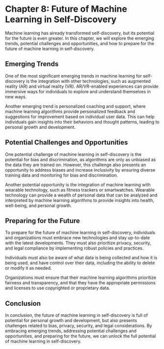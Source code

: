 Chapter 8: Future of Machine Learning in Self-Discovery
=======================================================

Machine learning has already transformed self-discovery, but its potential for the future is even greater. In this chapter, we will explore the emerging trends, potential challenges and opportunities, and how to prepare for the future of machine learning in self-discovery.

Emerging Trends
---------------

One of the most significant emerging trends in machine learning for self-discovery is the integration with other technologies, such as augmented reality (AR) and virtual reality (VR). AR/VR-enabled experiences can provide immersive ways for individuals to explore and understand themselves in new ways.

Another emerging trend is personalized coaching and support, where machine learning algorithms provide personalized feedback and suggestions for improvement based on individual user data. This can help individuals gain insights into their behaviors and thought patterns, leading to personal growth and development.

Potential Challenges and Opportunities
--------------------------------------

One potential challenge of machine learning in self-discovery is the potential for bias and discrimination, as algorithms are only as unbiased as the data they are trained on. However, this challenge also presents an opportunity to address biases and increase inclusivity by ensuring diverse training data and monitoring for bias and discrimination.

Another potential opportunity is the integration of machine learning with wearable technology, such as fitness trackers or smartwatches. Wearable technology can provide a wealth of personal data that can be analyzed and interpreted by machine learning algorithms to provide insights into health, well-being, and personal growth.

Preparing for the Future
------------------------

To prepare for the future of machine learning in self-discovery, individuals and organizations must embrace new technologies and stay up-to-date with the latest developments. They must also prioritize privacy, security, and legal compliance by implementing robust policies and practices.

Individuals must also be aware of what data is being collected and how it is being used, and have control over their data, including the ability to delete or modify it as needed.

Organizations must ensure that their machine learning algorithms prioritize fairness and transparency, and that they have the appropriate permissions and licenses to use copyrighted or proprietary data.

Conclusion
----------

In conclusion, the future of machine learning in self-discovery is full of potential for personal growth and development, but also presents challenges related to bias, privacy, security, and legal considerations. By embracing emerging trends, addressing potential challenges and opportunities, and preparing for the future, we can unlock the full potential of machine learning in self-discovery.

